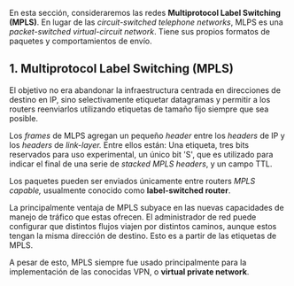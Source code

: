 En esta sección, consideraremos las redes **Multiprotocol Label Switching (MPLS)**. En lugar de las *circuit-switched telephone networks*, MLPS es una *packet-switched virtual-circuit network*. Tiene sus propios formatos de paquetes y comportamientos de envío.

## 1. Multiprotocol Label Switching (MPLS)

El objetivo no era abandonar la infraestructura centrada en direcciones de destino en IP, sino selectivamente etiquetar datagramas y permitir a los routers reenviarlos utilizando etiquetas de tamaño fijo siempre que sea posible.

Los *frames* de MLPS agregan un pequeño *header* entre los *headers* de IP y los *headers* de *link-layer.* Entre ellos están: Una etiqueta, tres bits reservados para uso experimental, un único bit 'S', que es utilizado para indicar el final de una serie de *stacked MPLS headers*, y un campo TTL.

Los paquetes pueden ser enviados únicamente entre routers *MPLS capable,* usualmente conocido como **label-switched router**.

La principalmente ventaja de MPLS subyace en las nuevas capacidades de manejo de tráfico que estas ofrecen. El administrador de red puede configurar que distintos flujos viajen por distintos caminos, aunque estos tengan la misma dirección de destino. Esto es a partir de las etiquetas de MPLS.

A pesar de esto, MPLS siempre fue usado principalmente para la implementación de las conocidas VPN, o **virtual private network**.
